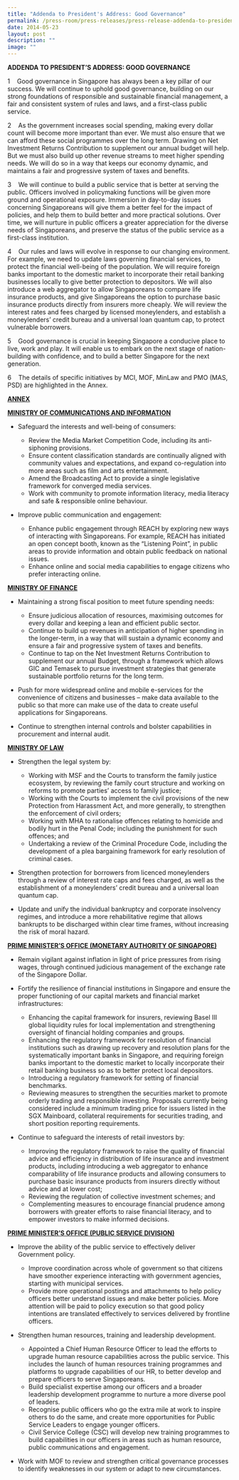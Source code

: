 ```yaml
---
title: "Addenda to President's Address: Good Governance"
permalink: /press-room/press-releases/press-release-addenda-to-presidents-address-good-governance/
date: 2014-05-23
layout: post
description: ""
image: ""
---
```


**ADDENDA TO PRESIDENT’S ADDRESS: GOOD GOVERNANCE**

1    Good governance in Singapore has always been a key pillar of our success. We will continue to uphold good governance, building on our strong foundations of responsible and sustainable financial management, a fair and consistent system of rules and laws, and a first-class public service.

2    As the government increases social spending, making every dollar count will become more important than ever. We must also ensure that we can afford these social programmes over the long term. Drawing on Net Investment Returns Contribution to supplement our annual budget will help. But we must also build up other revenue streams to meet higher spending needs. We will do so in a way that keeps our economy dynamic, and maintains a fair and progressive system of taxes and benefits.

3    We will continue to build a public service that is better at serving the public. Officers involved in policymaking functions will be given more ground and operational exposure. Immersion in day-to-day issues concerning Singaporeans will give them a better feel for the impact of policies, and help them to build better and more practical solutions. Over time, we will nurture in public officers a greater appreciation for the diverse needs of Singaporeans, and preserve the status of the public service as a first-class institution.

4    Our rules and laws will evolve in response to our changing environment. For example, we need to update laws governing financial services, to protect the financial well-being of the population. We will require foreign banks important to the domestic market to incorporate their retail banking businesses locally to give better protection to depositors. We will also introduce a web aggregator to allow Singaporeans to compare life insurance products, and give Singaporeans the option to purchase basic insurance products directly from insurers more cheaply. We will review the interest rates and fees charged by licensed moneylenders, and establish a moneylenders’ credit bureau and a universal loan quantum cap, to protect vulnerable borrowers.

5    Good governance is crucial in keeping Singapore a conducive place to live, work and play. It will enable us to embark on the next stage of nation- building with confidence, and to build a better Singapore for the next generation.

6    The details of specific initiatives by MCI, MOF, MinLaw and PMO (MAS, PSD) are highlighted in the Annex.

<u>**ANNEX**</u>

<u>**MINISTRY OF COMMUNICATIONS AND INFORMATION**</u>

*   Safeguard the interests and well-being of consumers:
    *   Review the Media Market Competition Code, including its anti-siphoning provisions.
    *   Ensure content classification standards are continually aligned with community values and expectations, and expand co-regulation into more areas such as film and arts entertainment.
    *   Amend the Broadcasting Act to provide a single legislative framework for converged media services.
    *   Work with community to promote information literacy, media literacy and safe & responsible online behaviour.

*   Improve public communication and engagement:
    *   Enhance public engagement through REACH by exploring new ways of interacting with Singaporeans. For example, REACH has initiated an open concept booth, known as the “Listening Point”, in public areas to provide information and obtain public feedback on national issues.
    *   Enhance online and social media capabilities to engage citizens who prefer interacting online.

<u>**MINISTRY OF FINANCE**</u>

*   Maintaining a strong fiscal position to meet future spending needs:
    *   Ensure judicious allocation of resources, maximising outcomes for every dollar and keeping a lean and efficient public sector.
    *   Continue to build up revenues in anticipation of higher spending in the longer-term, in a way that will sustain a dynamic economy and ensure a fair and progressive system of taxes and benefits.
    *   Continue to tap on the Net Investment Returns Contribution to supplement our annual Budget, through a framework which allows GIC and Temasek to pursue investment strategies that generate sustainable portfolio returns for the long term.

*   Push for more widespread online and mobile e-services for the convenience of citizens and businesses – make data available to the public so that more can make use of the data to create useful applications for Singaporeans.

*   Continue to strengthen internal controls and bolster capabilities in procurement and internal audit.

<u>**MINISTRY OF LAW**</u>
*   Strengthen the legal system by:
    *   Working with MSF and the Courts to transform the family justice ecosystem, by reviewing the family court structure and working on reforms to promote parties’ access to family justice;
    *   Working with the Courts to implement the civil provisions of the new Protection from Harassment Act, and more generally, to strengthen the enforcement of civil orders;
    *   Working with MHA to rationalise offences relating to homicide and bodily hurt in the Penal Code; including the punishment for such offences; and
    *   Undertaking a review of the Criminal Procedure Code, including the development of a plea bargaining framework for early resolution of criminal cases.

*   Strengthen protection for borrowers from licenced moneylenders through a review of interest rate caps and fees charged, as well as the establishment of a moneylenders’ credit bureau and a universal loan quantum cap.

*   Update and unify the individual bankruptcy and corporate insolvency regimes, and introduce a more rehabilitative regime that allows bankrupts to be discharged within clear time frames, without increasing the risk of moral hazard.

  
<u>**PRIME MINISTER’S OFFICE (MONETARY AUTHORITY OF SINGAPORE)**</u>

*   Remain vigilant against inflation in light of price pressures from rising wages, through continued judicious management of the exchange rate of the Singapore Dollar.

*   Fortify the resilience of financial institutions in Singapore and ensure the proper functioning of our capital markets and financial market infrastructures:
    *   Enhancing the capital framework for insurers, reviewing Basel III global liquidity rules for local implementation and strengthening oversight of financial holding companies and groups.
    *   Enhancing the regulatory framework for resolution of financial institutions such as drawing up recovery and resolution plans for the systematically important banks in Singapore, and requiring foreign banks important to the domestic market to locally incorporate their retail banking business so as to better protect local depositors.
    *   Introducing a regulatory framework for setting of financial benchmarks.
    *   Reviewing measures to strengthen the securities market to promote orderly trading and responsible investing. Proposals currently being considered include a minimum trading price for issuers listed in the SGX Mainboard, collateral requirements for securities trading, and short position reporting requirements.

*   Continue to safeguard the interests of retail investors by:
    *   Improving the regulatory framework to raise the quality of financial advice and efficiency in distribution of life insurance and investment products, including introducing a web aggregator to enhance comparability of life insurance products and allowing consumers to purchase basic insurance products from insurers directly without advice and at lower cost;
    *   Reviewing the regulation of collective investment schemes; and
    *   Complementing measures to encourage financial prudence among borrowers with greater efforts to raise financial literacy, and to empower investors to make informed decisions.

<u>**PRIME MINISTER’S OFFICE (PUBLIC SERVICE DIVISION)**</u>

*   Improve the ability of the public service to effectively deliver Government policy.
    *   Improve coordination across whole of government so that citizens have smoother experience interacting with government agencies, starting with municipal services.
    *   Provide more operational postings and attachments to help policy officers better understand issues and make better policies. More attention will be paid to policy execution so that good policy intentions are translated effectively to services delivered by frontline officers.

*   Strengthen human resources, training and leadership development.
    *   Appointed a Chief Human Resource Officer to lead the efforts to upgrade human resource capabilities across the public service. This includes the launch of human resources training programmes and platforms to upgrade capabilities of our HR, to better develop and prepare officers to serve Singaporeans.
    *   Build specialist expertise among our officers and a broader leadership development programme to nurture a more diverse pool of leaders.
    *   Recognise public officers who go the extra mile at work to inspire others to do the same, and create more opportunities for Public Service Leaders to engage younger officers.
    *   Civil Service College (CSC) will develop new training programmes to build capabilities in our officers in areas such as human resource, public communications and engagement.

*   Work with MOF to review and strengthen critical governance processes to identify weaknesses in our system or adapt to new circumstances.